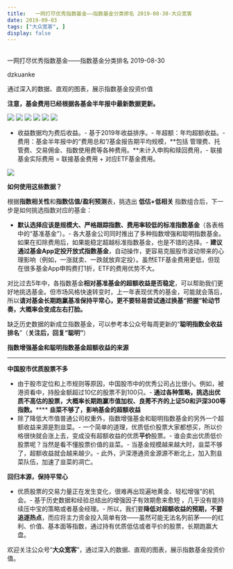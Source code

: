 ```yaml
---
title:   一网打尽优秀指数基金——指数基金分类排名 2019-08-30-大众宽客
date: 2019-09-03
tags: ["大众宽客", ]
display: false
---
```



## 



一网打尽优秀指数基金——指数基金分类排名 2019-08-30




dzkuanke




通过深入的数据、直观的图表，展示指数基金投资价值




**注意，基金费用已经根据各基金半年报中最新数据更新。**



<img class="rich_pages" data-ratio="1.5051334702258727" data-s="300,640" src="https://mmbiz.qpic.cn/mmbiz_png/PKw3FQPmhIjwSUcTs4TX4XCnbLyK1UpxmC1Xn10gg31lH9KmibmjgBpHzUuic5AicGPJqbLpOpGJpoHE5JdibobSOw/640?wx_fmt=png" data-type="png" data-w="974" style=""/>

<img class="rich_pages" data-ratio="0.9979508196721312" data-s="300,640" src="https://mmbiz.qpic.cn/mmbiz_png/PKw3FQPmhIjwSUcTs4TX4XCnbLyK1UpxdB0ibJMCX4z6LD33nASc4AeTCC41dZZa2NfqJ7iaKWs4DThEbaia1ibO1A/640?wx_fmt=png" data-type="png" data-w="976" style=""/>

<img class="rich_pages" data-ratio="1.3617886178861789" data-s="300,640" src="https://mmbiz.qpic.cn/mmbiz_png/PKw3FQPmhIjwSUcTs4TX4XCnbLyK1UpxJ4ryPcvDdicevvVOYBz4CWTMObrE9caibjLFb3cqutvlQiciaWfBwmgB0Q/640?wx_fmt=png" data-type="png" data-w="984" style=""/>

<img class="rich_pages" data-ratio="1.184959349593496" data-s="300,640" src="https://mmbiz.qpic.cn/mmbiz_png/PKw3FQPmhIjwSUcTs4TX4XCnbLyK1UpxY3v9w3cCqN1saRicWdiaTichsVlfmoh1Nq0CibKx3FkdPrQuov9F691cFw/640?wx_fmt=png" data-type="png" data-w="984" style=""/>

<img class="rich_pages" data-ratio="0.9186991869918699" data-s="300,640" src="https://mmbiz.qpic.cn/mmbiz_png/PKw3FQPmhIjwSUcTs4TX4XCnbLyK1UpxiaiaqNGDibIVAEvgPw5SspQzLVqiaVDs2mFfBb40thW7xAl0SUf5Rr4icFA/640?wx_fmt=png" data-type="png" data-w="984" style=""/>

<img class="rich_pages" data-ratio="0.7934560327198364" data-s="300,640" src="https://mmbiz.qpic.cn/mmbiz_png/PKw3FQPmhIjwSUcTs4TX4XCnbLyK1Upx7caXeoibzpnhJMN1LOicOUlUYmk7Ns1ATiaSt1BAZdHND9eDPeLxFr4AQ/640?wx_fmt=png" data-type="png" data-w="978" style=""/>


- 收益数据均为费后收益。- 基于2019年收益排序。- 年超额：年均超额收益。- 费用：基金半年报中的“费用总和”/基金报告期平均规模，**包括 管理费、托管费、交易佣金、指数使用费等各种费用。**未计入申购和赎回费用，- 联接基金实际费用 = 联接基金费用 + 对应ETF基金费用。


<img class="rich_pages" data-ratio="0.3739352640545145" data-s="300,640" src="https://mmbiz.qpic.cn/mmbiz_png/PKw3FQPmhIjRfZpR3LYic93G9bLic2bFpgJnJdJe0VWH3Z1CpISTgM0CNibDTEC3icib110gqMOxNWdic0SBNgsAz5kg/640?wx_fmt=png" data-type="png" data-w="1174" style=""/>





**如何使用这些数据？**



根据**指数相关性**和**指数估值/盈利预测**表，挑选出&nbsp;**低估+低相关** 指数组合后，下一步是如何挑选指数对应的基金：
- **默认选择应该是规模大、严格跟踪指数、费用率较低的标准指数基金**（各表格中的“基准基金”）。- 各大基金公司同时推出了多种指数增强和聪明指数基金。如果在扣除费用后，如果能稳定超越标准指数基金，也是不错的选择。- **建议通过基金App定投开放式指数基金**，自动操作，更容易克服股市波动带来的心理影响（例如，一涨就卖、一跌就放弃定投）。虽然ETF基金费用更低，但现在很多基金App申购费打1折，ETF的费用优势不大。


对比过去5年中，各指数基金**相对基准基金的超额收益是否稳定**<h-char unicode="ff0c" class="" style="max-width: 100%;box-sizing: border-box !important;word-wrap: break-word !important;">，</h-char>可以帮助我们更好地挑选基金。但市场风格快速转变时，上一年表现优秀的基金，可能就会落后，所以**请对基金长期跑赢基准保持平常心，更不要轻易尝试通过换基“把握”轮动节奏，大概率会变成左右打脸。**



缺乏历史数据的新成立指数基金，可以参考本公众号每周更新的“**聪明指数全收益排名**”（**关注后，回复“聪明”**）





**指数增强基金和聪明指数基金超额收益的来源**

****

**中国股市优质股票不多**
- 由于股市定位和上市规则等原因，中国股市中的优秀公司占比很小。例如，被港资看中，持股金额超过10亿的股票不到100只。- **通过各种策略，挑选出优质不高估的股票，大概率长期跑赢市值加权、良莠不齐的上证50和沪深300等指数。******
**韭菜不够了，影响基金的超额收益**
- 除了降低大市值普通公司权重外，指数增强基金和聪明指数基金的另外一个超额收益来源是割韭菜。- 一个简单的道理，优质低价股票大家都想买，所以价格很快就会涨上去，变成没有超额收益的优质**平价**股票。- 谁会卖出优质低价股票呢？当然是看不懂股票价值的韭菜。- 当基金规模越来越大时，韭菜不够了，超额收益就会越来越少。- 此外，沪深港通资金源源不断北上，加入割韭菜队伍，加速了韭菜的凋亡。


**回归本源，保持平常心**
- 优质股票的交易力量正在发生变化，很难再出现遍地黄金、轻松增强”的机会。- 基于历史数据和经验总结出的增强因子有效期愈来愈短 ，几乎没有能持续压中宝的策略或者基金经理。- 所以，我们要**降低对超额收益的预期，不要追逐热点**，而应将主力资金投入简单有效——虽然可能无法名列前茅——的红利、价值、基本面等指数，通过持有优质低估或者平价的股票，长期跑赢大盘。


欢迎关注公众号“**大众宽客**”，通过深入的数据、直观的图表，展示指数基金投资价值。